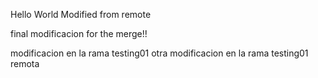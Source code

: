 Hello World
Modified from remote

final modificacion for the merge!!


modificacion en la rama testing01
otra modificacion en la rama testing01 remota

